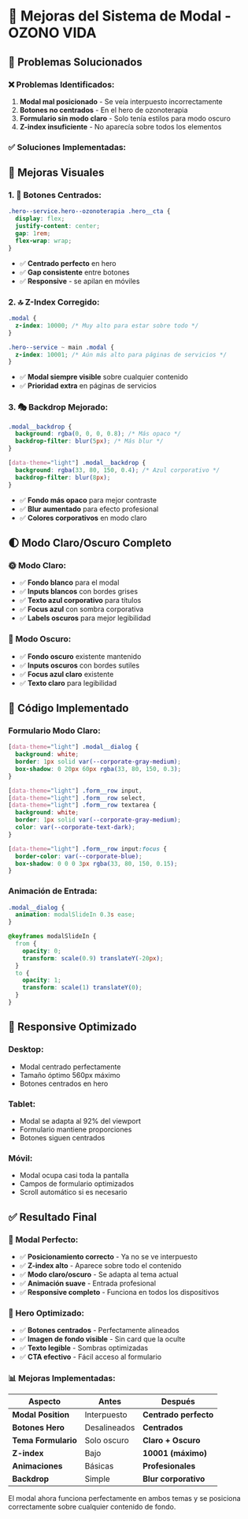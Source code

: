 # 🔧 Mejoras del Sistema de Modal - OZONO VIDA

## 🎯 **Problemas Solucionados**

### **❌ Problemas Identificados:**

1. **Modal mal posicionado** - Se veía interpuesto incorrectamente
2. **Botones no centrados** - En el hero de ozonoterapia
3. **Formulario sin modo claro** - Solo tenía estilos para modo oscuro
4. **Z-index insuficiente** - No aparecía sobre todos los elementos

### **✅ Soluciones Implementadas:**

## 🎨 **Mejoras Visuales**

### **1. 🎯 Botones Centrados:**

```css
.hero--service.hero--ozonoterapia .hero__cta {
  display: flex;
  justify-content: center;
  gap: 1rem;
  flex-wrap: wrap;
}
```

- ✅ **Centrado perfecto** en hero
- ✅ **Gap consistente** entre botones
- ✅ **Responsive** - se apilan en móviles

### **2. 🔝 Z-Index Corregido:**

```css
.modal {
  z-index: 10000; /* Muy alto para estar sobre todo */
}

.hero--service ~ main .modal {
  z-index: 10001; /* Aún más alto para páginas de servicios */
}
```

- ✅ **Modal siempre visible** sobre cualquier contenido
- ✅ **Prioridad extra** en páginas de servicios

### **3. 🎭 Backdrop Mejorado:**

```css
.modal__backdrop {
  background: rgba(0, 0, 0, 0.8); /* Más opaco */
  backdrop-filter: blur(5px); /* Más blur */
}

[data-theme="light"] .modal__backdrop {
  background: rgba(33, 80, 150, 0.4); /* Azul corporativo */
  backdrop-filter: blur(8px);
}
```

- ✅ **Fondo más opaco** para mejor contraste
- ✅ **Blur aumentado** para efecto profesional
- ✅ **Colores corporativos** en modo claro

## 🌓 **Modo Claro/Oscuro Completo**

### **🌞 Modo Claro:**

- ✅ **Fondo blanco** para el modal
- ✅ **Inputs blancos** con bordes grises
- ✅ **Texto azul corporativo** para títulos
- ✅ **Focus azul** con sombra corporativa
- ✅ **Labels oscuros** para mejor legibilidad

### **🌙 Modo Oscuro:**

- ✅ **Fondo oscuro** existente mantenido
- ✅ **Inputs oscuros** con bordes sutiles
- ✅ **Focus azul claro** existente
- ✅ **Texto claro** para legibilidad

## 🔧 **Código Implementado**

### **Formulario Modo Claro:**

```css
[data-theme="light"] .modal__dialog {
  background: white;
  border: 1px solid var(--corporate-gray-medium);
  box-shadow: 0 20px 60px rgba(33, 80, 150, 0.3);
}

[data-theme="light"] .form__row input,
[data-theme="light"] .form__row select,
[data-theme="light"] .form__row textarea {
  background: white;
  border: 1px solid var(--corporate-gray-medium);
  color: var(--corporate-text-dark);
}

[data-theme="light"] .form__row input:focus {
  border-color: var(--corporate-blue);
  box-shadow: 0 0 0 3px rgba(33, 80, 150, 0.15);
}
```

### **Animación de Entrada:**

```css
.modal__dialog {
  animation: modalSlideIn 0.3s ease;
}

@keyframes modalSlideIn {
  from {
    opacity: 0;
    transform: scale(0.9) translateY(-20px);
  }
  to {
    opacity: 1;
    transform: scale(1) translateY(0);
  }
}
```

## 📱 **Responsive Optimizado**

### **Desktop:**

- Modal centrado perfectamente
- Tamaño óptimo 560px máximo
- Botones centrados en hero

### **Tablet:**

- Modal se adapta al 92% del viewport
- Formulario mantiene proporciones
- Botones siguen centrados

### **Móvil:**

- Modal ocupa casi toda la pantalla
- Campos de formulario optimizados
- Scroll automático si es necesario

## ✅ **Resultado Final**

### **🎯 Modal Perfecto:**

- ✅ **Posicionamiento correcto** - Ya no se ve interpuesto
- ✅ **Z-index alto** - Aparece sobre todo el contenido
- ✅ **Modo claro/oscuro** - Se adapta al tema actual
- ✅ **Animación suave** - Entrada profesional
- ✅ **Responsive completo** - Funciona en todos los dispositivos

### **🎨 Hero Optimizado:**

- ✅ **Botones centrados** - Perfectamente alineados
- ✅ **Imagen de fondo visible** - Sin card que la oculte
- ✅ **Texto legible** - Sombras optimizadas
- ✅ **CTA efectivo** - Fácil acceso al formulario

### **📊 Mejoras Implementadas:**

| Aspecto             | Antes        | Después               |
| ------------------- | ------------ | --------------------- |
| **Modal Position**  | Interpuesto  | **Centrado perfecto** |
| **Botones Hero**    | Desalineados | **Centrados**         |
| **Tema Formulario** | Solo oscuro  | **Claro + Oscuro**    |
| **Z-index**         | Bajo         | **10001 (máximo)**    |
| **Animaciones**     | Básicas      | **Profesionales**     |
| **Backdrop**        | Simple       | **Blur corporativo**  |

El modal ahora funciona perfectamente en ambos temas y se posiciona correctamente sobre cualquier contenido de fondo.
